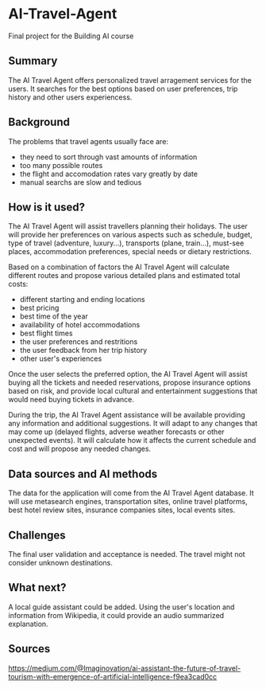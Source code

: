 <!-- This is the final project of the Building AI course, created by Reaktor Innovations and University of Helsinki. -->

# AI-Travel-Agent
Final project for the Building AI course

## Summary
The AI Travel Agent offers personalized travel arragement services for the users. It searches for the best options based on user preferences, trip history and other users experiencess.

## Background
The problems that travel agents usually face are:
* they need to sort through vast amounts of information
* too many possible routes
* the flight and accomodation rates vary greatly by date
* manual searchs are slow and tedious
 
## How is it used?
The AI Travel Agent will assist travellers planning their holidays. The user will provide her preferences on various aspects such as schedule, budget, type of travel (adventure, luxury...), transports (plane, train...), must-see places, accommodation preferences, special needs or dietary restrictions. 

Based on a combination of factors the AI Travel Agent will calculate different routes and propose various detailed plans and estimated total costs:
* different starting and ending locations
* best pricing
* best time of the year
* availability of hotel accommodations
* best flight times
* the user preferences and restritions
* the user feedback from her trip history
* other user's experiences

Once the user selects the preferred option, the AI Travel Agent will assist buying all the tickets and needed reservations, propose insurance options based on risk, and provide local cultural and entertainment suggestions that would need buying tickets in advance. 

During the trip, the AI Travel Agent assistance will be available providing any information and additional suggestions. It will adapt to any changes that may come up (delayed flights, adverse weather forecasts or other unexpected events). It will calculate how it affects the current schedule and cost and will propose any needed changes.

## Data sources and AI methods
The data for the application will come from the AI Travel Agent database. 
It will use metasearch engines, transportation sites, online travel platforms, best hotel review sites, insurance companies sites, local events sites.

## Challenges
The final user validation and acceptance is needed. The travel might not consider unknown destinations. 

## What next?
A local guide assistant could be added. Using the user's location and information from Wikipedia, it could provide an audio summarized explanation.

## Sources
https://medium.com/@Imaginovation/ai-assistant-the-future-of-travel-tourism-with-emergence-of-artificial-intelligence-f9ea3cad0cc
